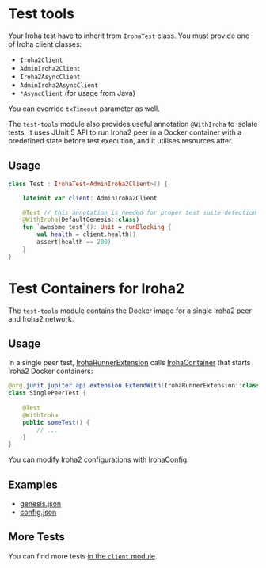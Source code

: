 # Test tools

Your Iroha test have to inherit from `IrohaTest` class.
You must provide one of Iroha client classes:
- `Iroha2Client`
- `AdminIroha2Client`
- `Iroha2AsyncClient`
- `AdminIroha2AsyncClient` 
- `*AsyncClient` (for usage from Java)

You can override `txTimeout` parameter as well.

The `test-tools` module also provides useful annotation `@WithIroha` to isolate tests.
It uses JUnit 5 API to run Iroha2 peer in a Docker container with a predefined state before test execution, and it utilises resources after.

## Usage

```kotlin
class Test : IrohaTest<AdminIroha2Client>() {

    lateinit var client: AdminIroha2Client

    @Test // this annotation is needed for proper test suite detection by IDE
    @WithIroha(DefaultGenesis::class)
    fun `awesome test`(): Unit = runBlocking {
        val health = client.health()
        assert(health == 200)
    }   
}
```

# Test Containers for Iroha2

The `test-tools` module contains the Docker image for a single Iroha2 peer and Iroha2 network.

## Usage

In a single peer test, [IrohaRunnerExtension](./src/main/kotlin/jp/co/soramitsu/iroha2/testengine/IrohaRunnerExtension.kt) calls [IrohaContainer](./src/main/kotlin/jp/co/soramitsu/iroha2/testengine/IrohaContainer.kt) that starts Iroha2 Docker containers:

```java
@org.junit.jupiter.api.extension.ExtendWith(IrohaRunnerExtension::class)
class SinglePeerTest {
    
    @Test
    @WithIroha
    public someTest() {
        // ...
    }
}
```

You can modify Iroha2 configurations with [IrohaConfig](./src/main/kotlin/jp/co/soramitsu/iroha2/testengine/IrohaConfig.kt).

## Examples

- [genesis.json](./src/main/resources/genesis.json)
- [config.json](./src/main/resources/config.json)

## More Tests

You can find more tests [in the `client` module](../client/src/test/kotlin/jp/co/soramitsu/iroha2).
